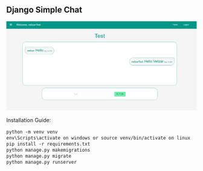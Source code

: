 ## Django Simple Chat

![Alt text](https://github.com/velizarganchev/Django-ChatApp/blob/main/static/img/screenshot.png "Simple Chat")

Installation Guide:
```
python -m venv venv
env\Scripts\activate on windows or source venv/bin/activate on linux
pip install -r requirements.txt
python manage.py makemigrations
python manage.py migrate
python manage.py runserver
```

